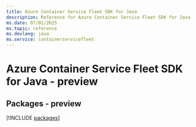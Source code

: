 ```yaml
---
title: Azure Container Service Fleet SDK for Java
description: Reference for Azure Container Service Fleet SDK for Java
ms.date: 07/01/2025
ms.topic: reference
ms.devlang: java
ms.service: containerservicefleet
---
```

# Azure Container Service Fleet SDK for Java - preview
## Packages - preview
[!INCLUDE [packages](container-service-fleet-index.md)]
